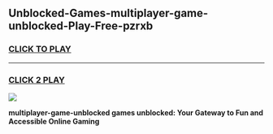 
## Unblocked-Games-multiplayer-game-unblocked-Play-Free-pzrxb
<h3>
<a href="https://premium76.site?title=multiplayer-game-unblocked&ref=20A">CLICK TO PLAY</a></h3>
<hr>

<h3>
<a href="https://premium76.site?title=multiplayer-game-unblocked&ref=20A">CLICK 2 PLAY</a>
  
</h3>

<a href="https://premium76.site?title=multiplayer-game-unblocked&ref=20A"><img src="https://clearcache.store/games.png"></a>


**multiplayer-game-unblocked games unblocked: Your Gateway to Fun and Accessible Online Gaming**
